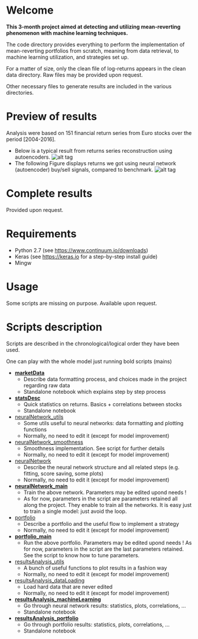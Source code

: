 # Welcome
**This 3-month project aimed at detecting and utilizing mean-reverting phenomenon with machine learning techniques.**

The code directory provides everything to perform the implementation of mean-reverting portfolios from scratch, meaning from data retrieval, to machine learning utilization, and strategies set up.

For a matter of size, only the clean file of log-returns appears in the clean data directory. Raw files may be provided upon request.

Other necessary files to generate results are included in the various directories.

# Preview of results
Analysis were based on 151 financial return series from Euro stocks over the period [2004-2016].
- Below is a typical result from returns series reconstruction using autoencoders.
![alt tag](https://github.com/antisrdy/mean-reverting/blob/master/images/returnsReconstructedCombined.PNG)
- The following Figure displays returns we got using neural network (autoencoder) buy/sell signals, compared to benchmark.
![alt tag](https://github.com/antisrdy/mean-reverting/blob/master/images/returns.png)

# Complete results
Provided upon request.

# Requirements
* Python 2.7 (see https://www.continuum.io/downloads)
* Keras (see https://keras.io for a step-by-step install guide)
* Mingw

# Usage
Some scripts are missing on purpose. Available upon request.

# Scripts description
Scripts are described in the chronological/logical order they have been used.

One can play with the whole model just running bold scripts (mains)
* **[marketData](./code/marketData.ipynb)**
    * Describe data formatting process, and choices made in the project regarding raw data
    * Standalone notebook which explains step by step process
* **[statsDesc](./code/statsDesc.ipynb)**
    * Quick statistics on returns. Basics + correlations between stocks
    * Standalone notebook
* [neuralNetwork_utils](./code/neuralNetwork_utils.py)
    * Some utils useful to neural networks: data formatting and plotting functions
    * Normally, no need to edit it (except for model improvement)
* [neuralNetwork_smoothness](./code/neuralNetwork_smoothness.py)
    * Smoothness implementation. See script for further details
    * Normally, no need to edit it (except for model improvement)
* [neuralNetwork](./code/neuralNetwork.py)
    * Describe the neural network structure and all related steps (e.g. fitting, score saving, some plots)
    * Normally, no need to edit it (except for model improvement)
* **[neuralNetwork_main](./code/neuralNetwork_main.py)**
    * Train the above network. Parameters may be edited upond needs !
    * As for now, parameters in the script are parameters retained all along the project. They enable to train all the networks. It is easy just to train a single model: just avoid the loop.
* [portfolio](./code/portfolio.py)
    * Describe a portfolio and the useful flow to implement a strategy
    * Normally, no need to edit it (except for model improvement)
* **[portfolio_main](./code/portfolio_main.py)**
    * Run the above portfolio. Parameters may be edited upond needs ! As for now, parameters in the script are the last parameters retained. See the script to know how to tune parameters.
* [resultsAnalysis_utils](./code/resultsAnalysis_utils.py)
    * A bunch of useful functions to plot results in a fashion way
    * Normally, no need to edit it (except for model improvement)
* [resultsAnalysis_dataLoading](./code/resultsAnalysis_dataLoading.py)
    * Load hard data that are never edited
    * Normally, no need to edit it (except for model improvement)
* **[resultsAnalysis_machineLearning](./code/resultsAnalysis_machineLearning.ipynb)**
    * Go through neural network results: statistics, plots, correlations, ...
    * Standalone notebook
* **[resultsAnalysis_portfolio](./code/resultsAnalysis_portfolio.ipynb)**
    * Go through portfolio results: statistics, plots, correlations, ...
    * Standalone notebook
